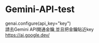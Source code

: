 # Gemini-API-test
genai.configure(api_key="key")  
請去Gemini API開通金鑰,並且把金鑰貼近key  
https://ai.google.dev/  
